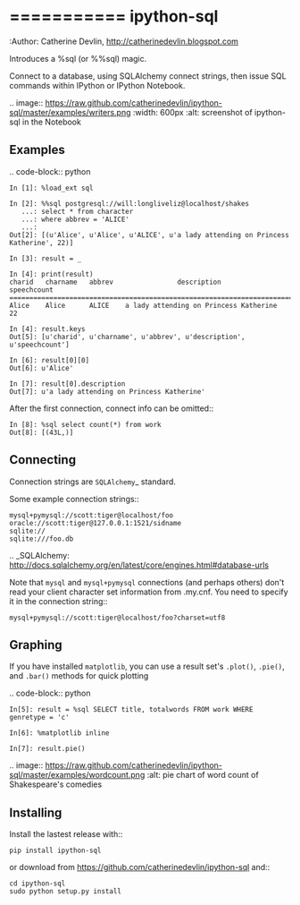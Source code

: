===========
ipython-sql
===========

:Author: Catherine Devlin, http://catherinedevlin.blogspot.com

Introduces a %sql (or %%sql) magic.

Connect to a database, using SQLAlchemy connect strings, then issue SQL
commands within IPython or IPython Notebook.

.. image:: https://raw.github.com/catherinedevlin/ipython-sql/master/examples/writers.png
   :width: 600px
   :alt: screenshot of ipython-sql in the Notebook

Examples
--------

.. code-block:: python

    In [1]: %load_ext sql

    In [2]: %%sql postgresql://will:longliveliz@localhost/shakes
       ...: select * from character
       ...: where abbrev = 'ALICE'
       ...:
    Out[2]: [(u'Alice', u'Alice', u'ALICE', u'a lady attending on Princess Katherine', 22)]

    In [3]: result = _

    In [4]: print(result)
    charid   charname   abbrev                description                 speechcount
    =================================================================================
    Alice    Alice      ALICE    a lady attending on Princess Katherine   22

    In [4]: result.keys
    Out[5]: [u'charid', u'charname', u'abbrev', u'description', u'speechcount']

    In [6]: result[0][0]
    Out[6]: u'Alice'

    In [7]: result[0].description
    Out[7]: u'a lady attending on Princess Katherine'

After the first connection, connect info can be omitted::

    In [8]: %sql select count(*) from work
    Out[8]: [(43L,)]

Connecting
----------

Connection strings are `SQLAlchemy`_ standard.

Some example connection strings::

    mysql+pymysql://scott:tiger@localhost/foo
    oracle://scott:tiger@127.0.0.1:1521/sidname
    sqlite://
    sqlite:///foo.db

.. _SQLAlchemy: http://docs.sqlalchemy.org/en/latest/core/engines.html#database-urls

Note that ``mysql`` and ``mysql+pymysql`` connections (and perhaps others)
don't read your client character set information from .my.cnf.  You need
to specify it in the connection string::

    mysql+pymysql://scott:tiger@localhost/foo?charset=utf8


Graphing
--------

If you have installed ``matplotlib``, you can use a result set's
``.plot()``, ``.pie()``, and ``.bar()`` methods for quick plotting

.. code-block:: python

    In[5]: result = %sql SELECT title, totalwords FROM work WHERE genretype = 'c'

    In[6]: %matplotlib inline

    In[7]: result.pie()

.. image:: https://raw.github.com/catherinedevlin/ipython-sql/master/examples/wordcount.png
   :alt: pie chart of word count of Shakespeare's comedies



Installing
----------

Install the lastest release with::

    pip install ipython-sql

or download from https://github.com/catherinedevlin/ipython-sql and::

    cd ipython-sql
    sudo python setup.py install
